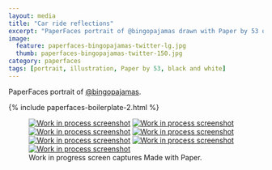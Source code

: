 ```yaml
---
layout: media
title: "Car ride reflections"
excerpt: "PaperFaces portrait of @bingopajamas drawn with Paper by 53 on an iPad."
image: 
  feature: paperfaces-bingopajamas-twitter-lg.jpg
  thumb: paperfaces-bingopajamas-twitter-150.jpg
category: paperfaces
tags: [portrait, illustration, Paper by 53, black and white]
---
```


PaperFaces portrait of [@bingopajamas](http://twitter.com/bingopajamas).

{% include paperfaces-boilerplate-2.html %}

<figure class="third">
	<a href="{{ site.url }}/images/paperfaces-bingopajamas-process-1-lg.jpg"><img src="{{ site.url }}/images/paperfaces-bingopajamas-process-1-600.jpg" alt="Work in process screenshot"></a>
	<a href="{{ site.url }}/images/paperfaces-bingopajamas-process-2-lg.jpg"><img src="{{ site.url }}/images/paperfaces-bingopajamas-process-2-600.jpg" alt="Work in process screenshot"></a>
	<a href="{{ site.url }}/images/paperfaces-bingopajamas-process-3-lg.jpg"><img src="{{ site.url }}/images/paperfaces-bingopajamas-process-3-600.jpg" alt="Work in process screenshot"></a>
	<a href="{{ site.url }}/images/paperfaces-bingopajamas-process-4-lg.jpg"><img src="{{ site.url }}/images/paperfaces-bingopajamas-process-4-600.jpg" alt="Work in process screenshot"></a>
	<a href="{{ site.url }}/images/paperfaces-bingopajamas-process-5-lg.jpg"><img src="{{ site.url }}/images/paperfaces-bingopajamas-process-5-600.jpg" alt="Work in process screenshot"></a>
	<a href="{{ site.url }}/images/paperfaces-bingopajamas-process-6-lg.jpg"><img src="{{ site.url }}/images/paperfaces-bingopajamas-process-6-600.jpg" alt="Work in process screenshot"></a>
	<a href="{{ site.url }}/images/paperfaces-bingopajamas-process-7-lg.jpg"><img src="{{ site.url }}/images/paperfaces-bingopajamas-process-7-600.jpg" alt="Work in process screenshot"></a>
	<figcaption>Work in progress screen captures Made with Paper.</figcaption>
</figure>